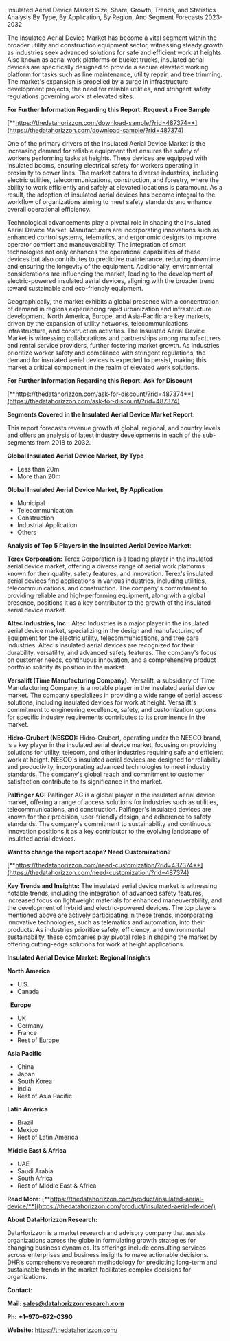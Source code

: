 ﻿Insulated Aerial Device Market Size, Share, Growth, Trends, and Statistics Analysis By Type, By Application, By Region, And Segment Forecasts 2023-2032

The Insulated Aerial Device Market has become a vital segment within the broader utility and construction equipment sector, witnessing steady growth as industries seek advanced solutions for safe and efficient work at heights. Also known as aerial work platforms or bucket trucks, insulated aerial devices are specifically designed to provide a secure elevated working platform for tasks such as line maintenance, utility repair, and tree trimming. The market's expansion is propelled by a surge in infrastructure development projects, the need for reliable utilities, and stringent safety regulations governing work at elevated sites.

**For Further Information Regarding this Report: Request a Free Sample**

[**https://thedatahorizzon.com/download-sample/?rid=487374**](https://thedatahorizzon.com/download-sample/?rid=487374)

One of the primary drivers of the Insulated Aerial Device Market is the increasing demand for reliable equipment that ensures the safety of workers performing tasks at heights. These devices are equipped with insulated booms, ensuring electrical safety for workers operating in proximity to power lines. The market caters to diverse industries, including electric utilities, telecommunications, construction, and forestry, where the ability to work efficiently and safely at elevated locations is paramount. As a result, the adoption of insulated aerial devices has become integral to the workflow of organizations aiming to meet safety standards and enhance overall operational efficiency.

Technological advancements play a pivotal role in shaping the Insulated Aerial Device Market. Manufacturers are incorporating innovations such as enhanced control systems, telematics, and ergonomic designs to improve operator comfort and maneuverability. The integration of smart technologies not only enhances the operational capabilities of these devices but also contributes to predictive maintenance, reducing downtime and ensuring the longevity of the equipment. Additionally, environmental considerations are influencing the market, leading to the development of electric-powered insulated aerial devices, aligning with the broader trend toward sustainable and eco-friendly equipment.

Geographically, the market exhibits a global presence with a concentration of demand in regions experiencing rapid urbanization and infrastructure development. North America, Europe, and Asia-Pacific are key markets, driven by the expansion of utility networks, telecommunications infrastructure, and construction activities. The Insulated Aerial Device Market is witnessing collaborations and partnerships among manufacturers and rental service providers, further fostering market growth. As industries prioritize worker safety and compliance with stringent regulations, the demand for insulated aerial devices is expected to persist, making this market a critical component in the realm of elevated work solutions.

**For Further Information Regarding this Report: Ask for Discount**	

[**https://thedatahorizzon.com/ask-for-discount/?rid=487374**](https://thedatahorizzon.com/ask-for-discount/?rid=487374)

**Segments Covered in the Insulated Aerial Device Market Report:**

This report forecasts revenue growth at global, regional, and country levels and offers an analysis of latest industry developments in each of the sub-segments from 2018 to 2032.

**Global Insulated Aerial Device Market, By Type**

- Less than 20m
- More than 20m

**Global Insulated Aerial Device Market, By Application**

- Municipal
- Telecommunication
- Construction
- Industrial Application
- Others

**Analysis of Top 5 Players in the Insulated Aerial Device Market**:

**Terex Corporation:** Terex Corporation is a leading player in the insulated aerial device market, offering a diverse range of aerial work platforms known for their quality, safety features, and innovation. Terex's insulated aerial devices find applications in various industries, including utilities, telecommunications, and construction. The company's commitment to providing reliable and high-performing equipment, along with a global presence, positions it as a key contributor to the growth of the insulated aerial device market.

**Altec Industries, Inc.:** Altec Industries is a major player in the insulated aerial device market, specializing in the design and manufacturing of equipment for the electric utility, telecommunications, and tree care industries. Altec's insulated aerial devices are recognized for their durability, versatility, and advanced safety features. The company's focus on customer needs, continuous innovation, and a comprehensive product portfolio solidify its position in the market.

**Versalift (Time Manufacturing Company):** Versalift, a subsidiary of Time Manufacturing Company, is a notable player in the insulated aerial device market. The company specializes in providing a wide range of aerial access solutions, including insulated devices for work at height. Versalift's commitment to engineering excellence, safety, and customization options for specific industry requirements contributes to its prominence in the market.

**Hidro-Grubert (NESCO):** Hidro-Grubert, operating under the NESCO brand, is a key player in the insulated aerial device market, focusing on providing solutions for utility, telecom, and other industries requiring safe and efficient work at height. NESCO's insulated aerial devices are designed for reliability and productivity, incorporating advanced technologies to meet industry standards. The company's global reach and commitment to customer satisfaction contribute to its significance in the market.

**Palfinger AG:** Palfinger AG is a global player in the insulated aerial device market, offering a range of access solutions for industries such as utilities, telecommunications, and construction. Palfinger's insulated devices are known for their precision, user-friendly design, and adherence to safety standards. The company's commitment to sustainability and continuous innovation positions it as a key contributor to the evolving landscape of insulated aerial devices.

**Want to change the report scope? Need Customization?**

[**https://thedatahorizzon.com/need-customization/?rid=487374**](https://thedatahorizzon.com/need-customization/?rid=487374)

**Key Trends and Insights:** The insulated aerial device market is witnessing notable trends, including the integration of advanced safety features, increased focus on lightweight materials for enhanced maneuverability, and the development of hybrid and electric-powered devices. The top players mentioned above are actively participating in these trends, incorporating innovative technologies, such as telematics and automation, into their products. As industries prioritize safety, efficiency, and environmental sustainability, these companies play pivotal roles in shaping the market by offering cutting-edge solutions for work at height applications.

**Insulated Aerial Device Market: Regional Insights**

**North America**

- U.S.
- Canada

` `**Europe**

- UK
- Germany
- France
- Rest of Europe

**Asia Pacific**

- China
- Japan
- South Korea
- India
- Rest of Asia Pacific

**Latin America**

- Brazil
- Mexico
- Rest of Latin America

**Middle East & Africa**

- UAE
- Saudi Arabia
- South Africa
- Rest of Middle East & Africa

**Read More**: [**https://thedatahorizzon.com/product/insulated-aerial-device/**](https://thedatahorizzon.com/product/insulated-aerial-device/)

**About DataHorizzon Research:**

DataHorizzon is a market research and advisory company that assists organizations across the globe in formulating growth strategies for changing business dynamics. Its offerings include consulting services across enterprises and business insights to make actionable decisions. DHR’s comprehensive research methodology for predicting long-term and sustainable trends in the market facilitates complex decisions for organizations.

**Contact:**

**Mail: <sales@datahorizzonresearch.com>**

**Ph:** **+1–970–672–0390**

**Website:** <https://thedatahorizzon.com/>


